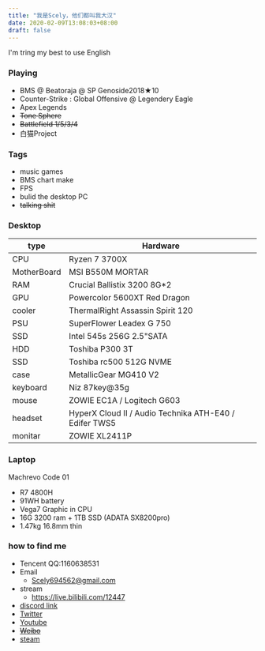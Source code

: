 ```yaml
---
title: "我是Scely，他们都叫我大汉"
date: 2020-02-09T13:08:03+08:00
draft: false
---
```

<!--more-->
  I'm tring my best to use English

### Playing
- BMS @ Beatoraja @ SP Genoside2018★10
- Counter-Strike : Global Offensive @ Legendery Eagle
- Apex Legends
- ~~Tone Sphere~~
- ~~Battlefield 1/5/3/4~~
- 白猫Project
### Tags
- music games
- BMS chart make
- FPS
- bulid the desktop PC
- ~~talking shit~~
### Desktop
type|Hardware
---|---
CPU | Ryzen 7 3700X
MotherBoard | MSI B550M MORTAR
RAM | Crucial Ballistix 3200 8G*2
GPU  |Powercolor 5600XT Red Dragon
cooler | ThermalRight Assassin Spirit 120
PSU | SuperFlower Leadex G 750
SSD | Intel 545s 256G 2.5"SATA
HDD | Toshiba P300 3T
SSD | Toshiba rc500 512G NVME
case | MetallicGear MG410 V2
keyboard | Niz 87key@35g
mouse | ZOWIE EC1A / Logitech G603
headset | HyperX Cloud II / Audio Technika ATH-E40 / Edifer TWS5
monitar | ZOWIE XL2411P
### Laptop

Machrevo Code 01
  - R7 4800H
  - 91WH battery
  - Vega7 Graphic in CPU
  - 16G 3200 ram + 1TB SSD (ADATA SX8200pro)
  - 1.47kg 16.8mm thin
### how to find me
- Tencent QQ:1160638531
- Email
  - Scely694562@gmail.com
- stream
  - https://live.bilibili.com/12447
- [discord link](discord.gg/9mp6h6W)
- [Twitter](https://twitter.com/ScelyM)
- [Youtube](https://www.youtube.com/channel/UCEuWgIRKyeApO6dxfca5xOg)
- ~~[Weibo](https://weibo.com/2485089434/profile)~~
- [steam](https://steamcommunity.com/id/ScelyM/)